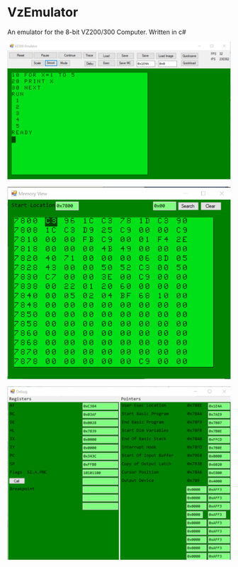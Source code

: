 # VzEmulator
An emulator for the 8-bit VZ200/300 Computer. Written in c#

![](https://raw.githubusercontent.com/PaulAnderson/VzEmulator/master/Screenshots/MainScreen.png)

![](https://raw.githubusercontent.com/PaulAnderson/VzEmulator/master/Screenshots/MemoryEditor.png)

![](https://raw.githubusercontent.com/PaulAnderson/VzEmulator/master/Screenshots/CpuState.png)
